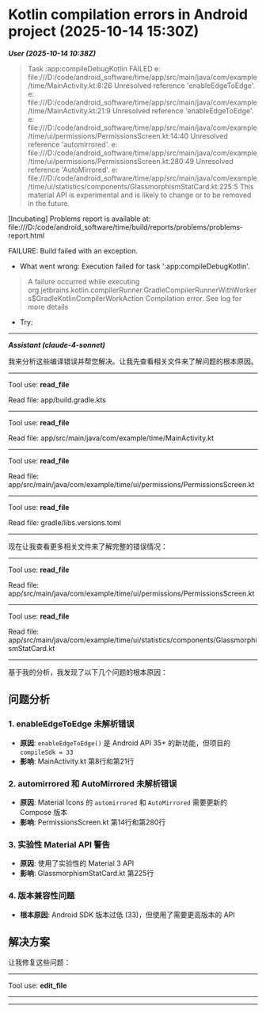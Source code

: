<!-- Generated by SpecStory -->

<!-- cursor Session 2b2acae8-8836-4b8c-a6c9-298cf405550c (2025-10-14 15:30Z) -->

# Kotlin compilation errors in Android project (2025-10-14 15:30Z)

_**User (2025-10-14 10:38Z)**_

> Task :app:compileDebugKotlin FAILED
e: file:///D:/code/android_software/time/app/src/main/java/com/example/time/MainActivity.kt:8:26 Unresolved reference 'enableEdgeToEdge'.
e: file:///D:/code/android_software/time/app/src/main/java/com/example/time/MainActivity.kt:21:9 Unresolved reference 'enableEdgeToEdge'.
e: file:///D:/code/android_software/time/app/src/main/java/com/example/time/ui/permissions/PermissionsScreen.kt:14:40 Unresolved reference 'automirrored'.
e: file:///D:/code/android_software/time/app/src/main/java/com/example/time/ui/permissions/PermissionsScreen.kt:280:49 Unresolved reference 'AutoMirrored'.
e: file:///D:/code/android_software/time/app/src/main/java/com/example/time/ui/statistics/components/GlassmorphismStatCard.kt:225:5 This material API is experimental and is likely to change or to be removed in the future.

[Incubating] Problems report is available at: file:///D:/code/android_software/time/build/reports/problems/problems-report.html

FAILURE: Build failed with an exception.

* What went wrong:
Execution failed for task ':app:compileDebugKotlin'.
> A failure occurred while executing org.jetbrains.kotlin.compilerRunner.GradleCompilerRunnerWithWorkers$GradleKotlinCompilerWorkAction
   > Compilation error. See log for more details

* Try:

---

_**Assistant (claude-4-sonnet)**_

我来分析这些编译错误并帮您解决。让我先查看相关文件来了解问题的根本原因。

---

Tool use: **read_file**

Read file: app/build.gradle.kts

---

Tool use: **read_file**

Read file: app/src/main/java/com/example/time/MainActivity.kt

---

Tool use: **read_file**

Read file: app/src/main/java/com/example/time/ui/permissions/PermissionsScreen.kt

---

Tool use: **read_file**

Read file: gradle/libs.versions.toml

---

现在让我查看更多相关文件来了解完整的错误情况：

---

Tool use: **read_file**

Read file: app/src/main/java/com/example/time/ui/permissions/PermissionsScreen.kt

---

Tool use: **read_file**

Read file: app/src/main/java/com/example/time/ui/statistics/components/GlassmorphismStatCard.kt

---

基于我的分析，我发现了以下几个问题的根本原因：

## 问题分析

### 1. **enableEdgeToEdge 未解析错误**
- **原因**: `enableEdgeToEdge()` 是 Android API 35+ 的新功能，但项目的 `compileSdk = 33`
- **影响**: MainActivity.kt 第8行和第21行

### 2. **automirrored 和 AutoMirrored 未解析错误**  
- **原因**: Material Icons 的 `automirrored` 和 `AutoMirrored` 需要更新的 Compose 版本
- **影响**: PermissionsScreen.kt 第14行和第280行

### 3. **实验性 Material API 警告**
- **原因**: 使用了实验性的 Material 3 API
- **影响**: GlassmorphismStatCard.kt 第225行

### 4. **版本兼容性问题**
- **根本原因**: Android SDK 版本过低 (33)，但使用了需要更高版本的 API

## 解决方案

让我修复这些问题：

---

Tool use: **edit_file**

---



---

